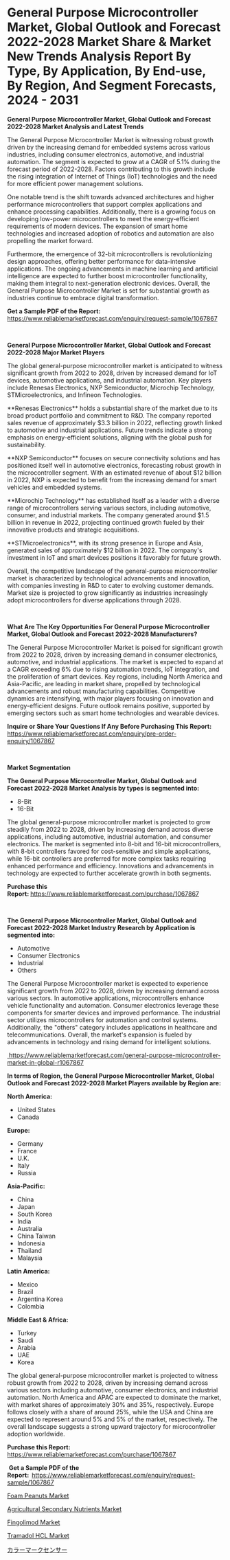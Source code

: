 <p><h1>General Purpose Microcontroller Market, Global Outlook and Forecast 2022-2028 Market Share & Market New Trends Analysis Report By Type, By Application, By End-use, By Region, And Segment Forecasts, 2024 - 2031</h1></p><p><strong>General Purpose Microcontroller Market, Global Outlook and Forecast 2022-2028 Market Analysis and Latest Trends</strong></p>
<p><p>The General Purpose Microcontroller Market is witnessing robust growth driven by the increasing demand for embedded systems across various industries, including consumer electronics, automotive, and industrial automation. The segment is expected to grow at a CAGR of 5.1% during the forecast period of 2022-2028. Factors contributing to this growth include the rising integration of Internet of Things (IoT) technologies and the need for more efficient power management solutions.</p><p>One notable trend is the shift towards advanced architectures and higher performance microcontrollers that support complex applications and enhance processing capabilities. Additionally, there is a growing focus on developing low-power microcontrollers to meet the energy-efficient requirements of modern devices. The expansion of smart home technologies and increased adoption of robotics and automation are also propelling the market forward.</p><p>Furthermore, the emergence of 32-bit microcontrollers is revolutionizing design approaches, offering better performance for data-intensive applications. The ongoing advancements in machine learning and artificial intelligence are expected to further boost microcontroller functionality, making them integral to next-generation electronic devices. Overall, the General Purpose Microcontroller Market is set for substantial growth as industries continue to embrace digital transformation.</p></p>
<p><strong>Get a Sample PDF of the Report:&nbsp;</strong> <a href="https://www.reliablemarketforecast.com/enquiry/request-sample/1067867">https://www.reliablemarketforecast.com/enquiry/request-sample/1067867</a></p>
<p>&nbsp;</p>
<p><strong>General Purpose Microcontroller Market, Global Outlook and Forecast 2022-2028 Major Market Players</strong></p>
<p><p>The global general-purpose microcontroller market is anticipated to witness significant growth from 2022 to 2028, driven by increased demand for IoT devices, automotive applications, and industrial automation. Key players include Renesas Electronics, NXP Semiconductor, Microchip Technology, STMicroelectronics, and Infineon Technologies.</p><p>**Renesas Electronics** holds a substantial share of the market due to its broad product portfolio and commitment to R&D. The company reported sales revenue of approximately $3.3 billion in 2022, reflecting growth linked to automotive and industrial applications. Future trends indicate a strong emphasis on energy-efficient solutions, aligning with the global push for sustainability.</p><p>**NXP Semiconductor** focuses on secure connectivity solutions and has positioned itself well in automotive electronics, forecasting robust growth in the microcontroller segment. With an estimated revenue of about $12 billion in 2022, NXP is expected to benefit from the increasing demand for smart vehicles and embedded systems.</p><p>**Microchip Technology** has established itself as a leader with a diverse range of microcontrollers serving various sectors, including automotive, consumer, and industrial markets. The company generated around $1.5 billion in revenue in 2022, projecting continued growth fueled by their innovative products and strategic acquisitions.</p><p>**STMicroelectronics**, with its strong presence in Europe and Asia, generated sales of approximately $12 billion in 2022. The company's investment in IoT and smart devices positions it favorably for future growth.</p><p>Overall, the competitive landscape of the general-purpose microcontroller market is characterized by technological advancements and innovation, with companies investing in R&D to cater to evolving customer demands. Market size is projected to grow significantly as industries increasingly adopt microcontrollers for diverse applications through 2028.</p></p>
<p>&nbsp;</p>
<p><strong>What Are The Key Opportunities For General Purpose Microcontroller Market, Global Outlook and Forecast 2022-2028 Manufacturers?</strong></p>
<p><p>The General Purpose Microcontroller Market is poised for significant growth from 2022 to 2028, driven by increasing demand in consumer electronics, automotive, and industrial applications. The market is expected to expand at a CAGR exceeding 6% due to rising automation trends, IoT integration, and the proliferation of smart devices. Key regions, including North America and Asia-Pacific, are leading in market share, propelled by technological advancements and robust manufacturing capabilities. Competitive dynamics are intensifying, with major players focusing on innovation and energy-efficient designs. Future outlook remains positive, supported by emerging sectors such as smart home technologies and wearable devices.</p></p>
<p><strong>Inquire or Share Your Questions If Any Before Purchasing This Report:</strong> <a href="https://www.reliablemarketforecast.com/enquiry/pre-order-enquiry/1067867">https://www.reliablemarketforecast.com/enquiry/pre-order-enquiry/1067867</a></p>
<p>&nbsp;</p>
<p><strong>Market Segmentation</strong></p>
<p><strong>The General Purpose Microcontroller Market, Global Outlook and Forecast 2022-2028 Market Analysis by types is segmented into:</strong></p>
<p><ul><li>8-Bit</li><li>16-Bit</li></ul></p>
<p><p>The global general-purpose microcontroller market is projected to grow steadily from 2022 to 2028, driven by increasing demand across diverse applications, including automotive, industrial automation, and consumer electronics. The market is segmented into 8-bit and 16-bit microcontrollers, with 8-bit controllers favored for cost-sensitive and simple applications, while 16-bit controllers are preferred for more complex tasks requiring enhanced performance and efficiency. Innovations and advancements in technology are expected to further accelerate growth in both segments.</p></p>
<p><strong>Purchase this Report:&nbsp;</strong><a href="https://www.reliablemarketforecast.com/purchase/1067867">https://www.reliablemarketforecast.com/purchase/1067867</a></p>
<p>&nbsp;</p>
<p><strong>The General Purpose Microcontroller Market, Global Outlook and Forecast 2022-2028 Market Industry Research by Application is segmented into:</strong></p>
<p><ul><li>Automotive</li><li>Consumer Electronics</li><li>Industrial</li><li>Others</li></ul></p>
<p><p>The General Purpose Microcontroller market is expected to experience significant growth from 2022 to 2028, driven by increasing demand across various sectors. In automotive applications, microcontrollers enhance vehicle functionality and automation. Consumer electronics leverage these components for smarter devices and improved performance. The industrial sector utilizes microcontrollers for automation and control systems. Additionally, the "others" category includes applications in healthcare and telecommunications. Overall, the market's expansion is fueled by advancements in technology and rising demand for intelligent solutions.</p></p>
<p><a href="https://www.reliablemarketforecast.com/general-purpose-microcontroller-market-in-global-r1067867">&nbsp;https://www.reliablemarketforecast.com/general-purpose-microcontroller-market-in-global-r1067867</a></p>
<p><strong>In terms of Region, the General Purpose Microcontroller Market, Global Outlook and Forecast 2022-2028 Market Players available by Region are:</strong></p>
<p>
    <p> <strong> North America: </strong>
        <ul>
            <li>United States</li>
            <li>Canada</li>
        </ul>
        </p> 
    <p> <strong> Europe: </strong>
        <ul>
            <li>Germany</li>
            <li>France</li>
            <li>U.K.</li>
            <li>Italy</li>
            <li>Russia</li>
        </ul>
        </p> 
    <p> <strong> Asia-Pacific: </strong>
        <ul>
            <li>China</li>
            <li>Japan</li>
            <li>South Korea</li>
            <li>India</li>
            <li>Australia</li>
            <li>China Taiwan</li>
            <li>Indonesia</li>
            <li>Thailand</li>
            <li>Malaysia</li>
        </ul>
        </p> 
    <p> <strong> Latin America: </strong>
        <ul>
            <li>Mexico</li>
            <li>Brazil</li>
            <li>Argentina Korea</li>
            <li>Colombia</li>
        </ul>
        </p> 
    <p> <strong> Middle East & Africa: </strong>
        <ul>
            <li>Turkey</li>
            <li>Saudi</li>
            <li>Arabia</li>
            <li>UAE</li>
            <li>Korea</li>
        </ul>
    </p>
    </p>
<p><p>The global general-purpose microcontroller market is projected to witness robust growth from 2022 to 2028, driven by increasing demand across various sectors including automotive, consumer electronics, and industrial automation. North America and APAC are expected to dominate the market, with market shares of approximately 30% and 35%, respectively. Europe follows closely with a share of around 25%, while the USA and China are expected to represent around 5% and 5% of the market, respectively. The overall landscape suggests a strong upward trajectory for microcontroller adoption worldwide.</p></p>
<p><strong>Purchase this Report: </strong><a href="https://www.reliablemarketforecast.com/purchase/1067867">https://www.reliablemarketforecast.com/purchase/1067867</a></p>
<p>&nbsp;<strong>Get a Sample PDF of the Report:&nbsp;&nbsp;</strong><a href="https://www.reliablemarketforecast.com/enquiry/request-sample/1067867">https://www.reliablemarketforecast.com/enquiry/request-sample/1067867</a></p>
<p><strong></strong></p>
<p><p><a href="https://medium.com/@marcoshoppe2023/global-foam-peanuts-market-trends-and-innovations-a-forward-looking-analysis-2024-2031-e10d0376fbe2">Foam Peanuts Market</a></p><p><a href="https://issuu.com/reportprime-2/docs/agricultural-secondary-nutrients-ma_a2a2b4643a8b6c">Agricultural Secondary Nutrients Market</a></p><p><a href="https://www.linkedin.com/pulse/charting-future-comprehensive-analysis-global-fingolimod-4lv2c?trackingId=USGog1n3TAWthvzowVJ0Nw%3D%3D">Fingolimod Market</a></p><p><a href="https://www.linkedin.com/pulse/deep-dive-tramadol-hcl-market-itstrends-segmentation-dterc?trackingId=pbxZ9VNZQZCNXa1XsVQ3BA%3D%3D">Tramadol HCL Market</a></p><p><a href="https://medium.com/@isnamukti10_96948/%E3%82%B0%E3%83%AD%E3%83%BC%E3%83%90%E3%83%AB%E3%82%AB%E3%83%A9%E3%83%BC%E3%83%9E%E3%83%BC%E3%82%AF%E3%82%BB%E3%83%B3%E3%82%B5%E3%83%BC%E5%B8%82%E5%A0%B4%E3%81%AE%E7%8A%B6%E6%B3%81-%E5%B0%86%E6%9D%A5%E3%81%AE%E3%83%88%E3%83%AC%E3%83%B3%E3%83%89%E3%81%A8%E5%B8%82%E5%A0%B4%E6%88%A6%E7%95%A5%E3%81%AE%E4%BA%88%E6%B8%AC-2024%E5%B9%B4-2031%E5%B9%B4-fb78a0eded8c">カラーマークセンサー</a></p></p>